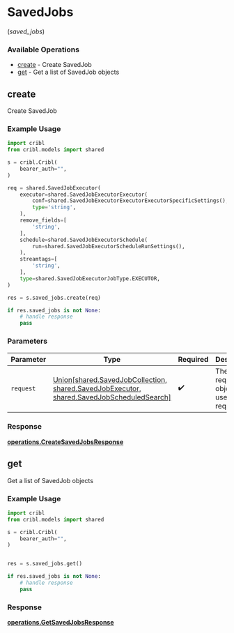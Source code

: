 # SavedJobs
(*saved_jobs*)

### Available Operations

* [create](#create) - Create SavedJob
* [get](#get) - Get a list of SavedJob objects

## create

Create SavedJob

### Example Usage

```python
import cribl
from cribl.models import shared

s = cribl.Cribl(
    bearer_auth="",
)

req = shared.SavedJobExecutor(
    executor=shared.SavedJobExecutorExecutor(
        conf=shared.SavedJobExecutorExecutorExecutorSpecificSettings(),
        type='string',
    ),
    remove_fields=[
        'string',
    ],
    schedule=shared.SavedJobExecutorSchedule(
        run=shared.SavedJobExecutorScheduleRunSettings(),
    ),
    streamtags=[
        'string',
    ],
    type=shared.SavedJobExecutorJobType.EXECUTOR,
)

res = s.saved_jobs.create(req)

if res.saved_jobs is not None:
    # handle response
    pass
```

### Parameters

| Parameter                                                                                                                    | Type                                                                                                                         | Required                                                                                                                     | Description                                                                                                                  |
| ---------------------------------------------------------------------------------------------------------------------------- | ---------------------------------------------------------------------------------------------------------------------------- | ---------------------------------------------------------------------------------------------------------------------------- | ---------------------------------------------------------------------------------------------------------------------------- |
| `request`                                                                                                                    | [Union[shared.SavedJobCollection, shared.SavedJobExecutor, shared.SavedJobScheduledSearch]](../../models/shared/savedjob.md) | :heavy_check_mark:                                                                                                           | The request object to use for the request.                                                                                   |


### Response

**[operations.CreateSavedJobsResponse](../../models/operations/createsavedjobsresponse.md)**


## get

Get a list of SavedJob objects

### Example Usage

```python
import cribl
from cribl.models import shared

s = cribl.Cribl(
    bearer_auth="",
)


res = s.saved_jobs.get()

if res.saved_jobs is not None:
    # handle response
    pass
```


### Response

**[operations.GetSavedJobsResponse](../../models/operations/getsavedjobsresponse.md)**


